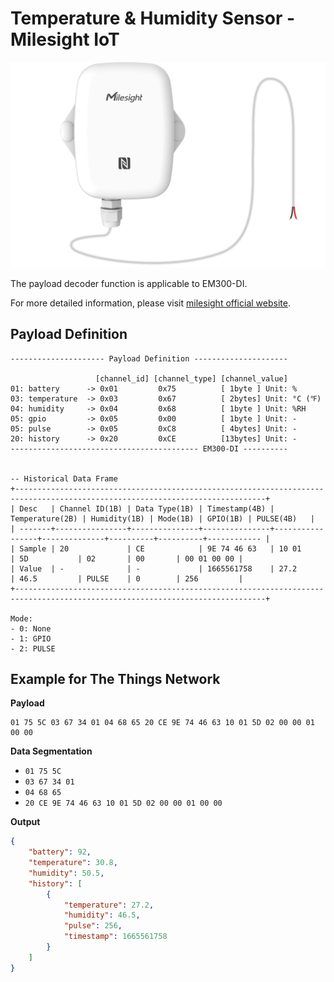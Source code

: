# Temperature & Humidity Sensor - Milesight IoT

![EM300-DI](EM300-DI.png)

The payload decoder function is applicable to EM300-DI.

For more detailed information, please visit [milesight official website](https://www.milesight-iot.com).

## Payload Definition

```
--------------------- Payload Definition ---------------------

                   [channel_id] [channel_type] [channel_value]
01: battery      -> 0x01         0x75          [ 1byte ] Unit: %
03: temperature  -> 0x03         0x67          [ 2bytes] Unit: °C (℉)
04: humidity     -> 0x04         0x68          [ 1byte ] Unit: %RH
05: gpio         -> 0x05         0x00          [ 1byte ] Unit: -
05: pulse        -> 0x05         0xC8          [ 4bytes] Unit: -
20: history      -> 0x20         0xCE          [13bytes] Unit: -
------------------------------------------ EM300-DI ----------


-- Historical Data Frame
+------------------------------------------------------------------------------------------------------------------------------+
| Desc   | Channel ID(1B) | Data Type(1B) | Timestamp(4B) | Temperature(2B) | Humidity(1B) | Mode(1B) | GPIO(1B) | PULSE(4B)   |
| -------+----------------+---------------+---------------+-----------------+--------------+----------+----------+------------ |
| Sample | 20             | CE            | 9E 74 46 63   | 10 01           | 5D           | 02       | 00       | 00 01 00 00 |
| Value  | -              | -             | 1665561758    | 27.2            | 46.5         | PULSE    | 0        | 256         |
+------------------------------------------------------------------------------------------------------------------------------+

Mode:
- 0: None
- 1: GPIO
- 2: PULSE

```

## Example for The Things Network

**Payload**

```
01 75 5C 03 67 34 01 04 68 65 20 CE 9E 74 46 63 10 01 5D 02 00 00 01 00 00
```

**Data Segmentation**

-   `01 75 5C`
-   `03 67 34 01`
-   `04 68 65`
-   `20 CE 9E 74 46 63 10 01 5D 02 00 00 01 00 00`

**Output**

```json
{
    "battery": 92,
    "temperature": 30.8,
    "humidity": 50.5,
    "history": [
        {
            "temperature": 27.2,
            "humidity": 46.5,
            "pulse": 256,
            "timestamp": 1665561758
        }
    ]
}
```
